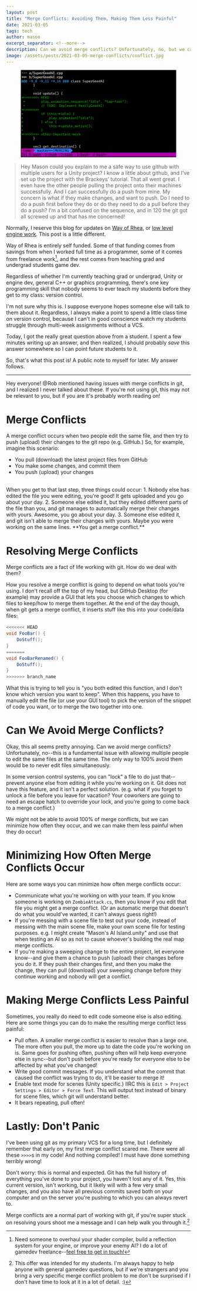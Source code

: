 ```yaml
---
layout: post
title: "Merge Conflicts: Avoiding Them, Making Them Less Painful"
date: 2021-03-05
tags: tech
author: mason
excerpt_separator: <!--more-->
description: Can we avoid merge conflicts? Unfortunately, no, but we can decrease how often we get them and take steps to make them less painful when they do happen.
image: /assets/posts/2021-03-05-merge-conflicts/conflict.jpg
---
```

<!-- TODO: ... -->
<!-- twitter: https://twitter.com/masonremaley/status/1363279139000770566 -->

<figure><img src="/assets/posts/2021-03-05-merge-conflicts/conflict.jpg"/></figure>

> Hey Mason could you explain to me a safe way to use github with multiple users for a Unity project? I know a little about github, and I’ve set up the project with the Brackeys’ tutorial. That all went great. I even have the other people pulling the project onto their machines successfully. And I can successfully do a push from mine. My concern is what if they make changes, and want to push. Do I need to do a push first before they do or do they need to do a pull before they do a push? I’m a bit confused on the sequence, and in 120 the git got all screwed up and that has me concerned!

Normally, I reserve this blog for updates on [Way of Rhea](/way-of-rhea), or [low level engine work](/2021/02/20/fullscreen-exclusive-is-a-lie/). This post is a little different.

Way of Rhea is entirely self funded. Some of that funding comes from savings from when I worked full time as a programmer, some of it comes from freelance work[^1], and the rest comes from teaching grad and undergrad students game dev.

Regardless of whether I'm currently teaching grad or undergrad, Unity or engine dev, general C++ or graphics programming, there's one key programming skill that nobody seems to ever teach my students before they get to my class: version control.

<!--more-->

I'm not sure why this is. I suppose everyone hopes someone else will talk to them about it. Regardless, I always make a point to spend a little class time on version control, because I can't in good conscience watch my students struggle through multi-week assignments without a VCS.

Today, I got the really great question above from a student. I spent a few minutes writing up an answer, and then realized, I should probably *save* this answer somewhere so I can point future students to it.

So, that's what this post is! A public note to myself for later. My answer follows.

---

Hey everyone! @Rob mentioned having issues with merge conflicts in git, and I realized I never talked about these. If you're not using git, this may not be relevant to you, but if you are it's probably worth reading on!


# Merge Conflicts

A merge conflict occurs when two people edit the same file, and then try to push (upload) their changes to the git repo (e.g. GitHub.) So, for example, imagine this scenario:
- You pull (download) the latest project files from GitHub
- You make some changes, and commit them
- You push (upload) your changes

<br>
When you get to that last step, three things could occur:
1. Nobody else has edited the file you were editing, you're good! It gets uploaded and you go about your day.
2. Someone else edited it, but they edited different parts of the file than you, and git manages to automatically merge their changes with yours. Awesome, you go about your day.
3. Someone else edited it, and git isn't able to merge their changes with yours. Maybe you were working on the same lines. **You get a merge conflict.**



# Resolving Merge Conflicts

Merge conflicts are a fact of life working with git. How do we deal with them?

How you resolve a merge conflict is going to depend on what tools you're using. I don't recall off the top of my head, but GitHub Desktop (for example) may provide a GUI that lets you choose which changes to which files to keep/how to merge them together. At the end of the day though, when git gets a merge conflict, it inserts stuff like this into your code/data files:

```cs
<<<<<<< HEAD
void FooBar() {
    DoStuff();
}
=======
void FooBarRenamed() {
    DoStuff();
}
>>>>>>> branch_name
```

What this is trying to tell you is "you both edited this function, and I don't know which version you want to keep". When this happens, you have to manually edit the file (or use your GUI tool) to pick the version of the snippet of code you want, or to merge the two together into one.


# Can We Avoid Merge Conflicts?

Okay, this all seems pretty annoying. Can we avoid merge conflicts? Unfortunately, no--this is a fundamental issue with allowing multiple people to edit the same files at the same time. The only way to 100% avoid them would be to never edit files simultaneously.

In some version control systems, you can "lock" a file to do just that--prevent anyone else from editing it while you're working on it. Git does not have this feature, and it isn't a perfect solution. (e.g. what if you forget to unlock a file before you leave for vacation? Your coworkers are going to need an escape hatch to override your lock, and you're going to come back to a merge conflict.)

We might not be able to avoid 100% of merge conflicts, but we can minimize how often they occur, and we can make them less painful when they do occur!

# Minimizing How Often Merge Conflicts Occur

Here are some ways you can minimize how often merge conflicts occur:

- Communicate what you're working on with your team. If you know someone is working on `ZombieAttack.cs`, then you know if you edit that file you might get a merge conflict. (Or an automatic merge that doesn't do what you would've wanted, it can't always guess right!)
- If you're messing with a scene file to test out your code, instead of messing with the main scene file, make your own scene file for testing purposes. e.g. I might create "Mason's AI Island.unity" and use that when testing an AI so as not to cause whoever's building the real map merge conflicts.
- If you're making a sweeping change to the entire project, let everyone know--and give them a chance to push (upload) their changes before you do it. If they push their changes first, and then you make the change, they can pull (download) your sweeping change before they continue working and nobody will get a conflict.



# Making Merge Conflicts Less Painful

Sometimes, you really do need to edit code someone else is also editing. Here are some things you can do to make the resulting merge conflict less painful:

- Pull often. A smaller merge conflict is easier to resolve than a large one. The more often you pull, the more up to date the code you're working on is. Same goes for pushing often, pushing often will help keep everyone else in sync--but don't push before you're ready for everyone else to be affected by what you've changed!
- Write good commit messages. If you understand what the commit that caused the conflict was trying to do, it'll be easier to merge it!
- Enable text mode for scenes (Unity specific.) IIRC this is `Edit > Project Settings > Editor > Force Text`. This will output text instead of binary for scene files, which git will understand better.
- It bears repeating, pull often!



# Lastly: Don't Panic

I've been using git as my primary VCS for a long time, but I definitely remember that early on, my first merge conflict scared me. There were all these `>>>>`s in my code! And nothing compiled! I must have done something terribly wrong!

Don't worry: this is normal and expected. Git has the full history of everything you've done to your project, you haven't lost any of it. Yes, this current version, isn't working, but it likely will with a few very small changes, and you also have all previous commits saved both on your computer and on the server you're pushing to which you can always revert to.

Merge conflicts are a normal part of working with git, if you're super stuck on resolving yours shoot me a message and I can help walk you through it.[^2]

[^1]: Need someone to overhaul your shader compiler, build a reflection system for your engine, or improve your enemy AI? I do a lot of gamedev freelance--[feel free to get in touch!](mailto:mason.remaley+pub@gmail.com)
[^2]: This offer was intended for my students. I'm always happy to help anyone with general gamedev questions, but if we're strangers and you bring a very specific merge conflict problem to me don't be surprised if I don't have time to look at it in a lot of detail. :)
